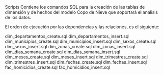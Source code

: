 Scripts
Contiene los comandos SQL para la creación de las tablas de dimensión y de hechos del modelo Copo de Nieve que soportará el análisis de los datos.

El orden de ejecución por las dependencias y las relaciones, es el siguiente:

dim_departamentos_create.sql
dim_departamentos_insert.sql
dim_municipios_create.sql
dim_municipios_insert.sql
dim_sexos_create.sql
dim_sexos_insert.sql
dim_zonas_create.sql
dim_zonas_insert.sql
dim_dias_semana_create.sql
dim_dias_semana_insert.sql
dim_meses_create.sql
dim_meses_insert.sql
dim_trimestres_create.sql
dim_trimestres_insert.sql
dim_fechas_create.sql
dim_fechas_insert.sql
fac_homicidios_create.sql
fac_homicidios_insert.sql
